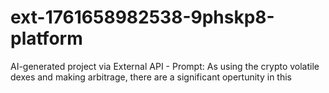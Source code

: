 # ext-1761658982538-9phskp8-platform
AI-generated project via External API - Prompt: As using the crypto volatile dexes and making arbitrage, there are a significant opertunity in this 
